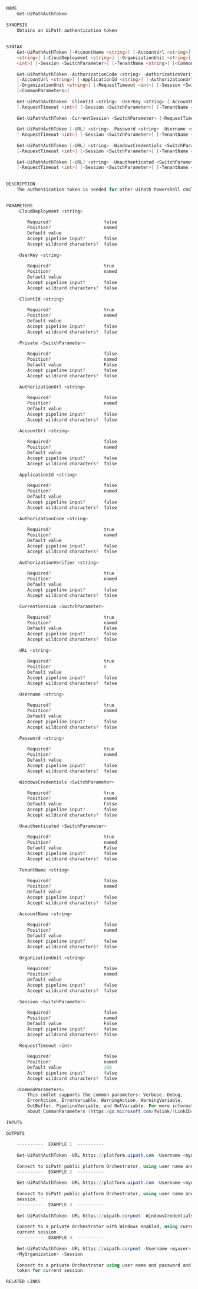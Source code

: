 ﻿```PowerShell

NAME
    Get-UiPathAuthToken
    
SYNOPSIS
    Obtains an UiPath authentication token
    
    
SYNTAX
    Get-UiPathAuthToken [-AccountName <string>] [-AccountUrl <string>] [-ApplicationId <string>] [-AuthorizationUrl 
    <string>] [-CloudDeployment <string>] [-OrganizationUnit <string>] [-Private <SwitchParameter>] [-RequestTimeout 
    <int>] [-Session <SwitchParameter>] [-TenantName <string>] [<CommonParameters>]
    
    Get-UiPathAuthToken -AuthorizationCode <string> -AuthorizationVerifier <string> [-AccountName <string>] 
    [-AccountUrl <string>] [-ApplicationId <string>] [-AuthorizationUrl <string>] [-CloudDeployment <string>] 
    [-OrganizationUnit <string>] [-RequestTimeout <int>] [-Session <SwitchParameter>] [-TenantName <string>] 
    [<CommonParameters>]
    
    Get-UiPathAuthToken -ClientId <string> -UserKey <string> [-AccountName <string>] [-CloudDeployment <string>] 
    [-RequestTimeout <int>] [-Session <SwitchParameter>] [-TenantName <string>] [<CommonParameters>]
    
    Get-UiPathAuthToken -CurrentSession <SwitchParameter> [-RequestTimeout <int>] [<CommonParameters>]
    
    Get-UiPathAuthToken [-URL] <string> -Password <string> -Username <string> [-OrganizationUnit <string>] 
    [-RequestTimeout <int>] [-Session <SwitchParameter>] [-TenantName <string>] [<CommonParameters>]
    
    Get-UiPathAuthToken [-URL] <string> -WindowsCredentials <SwitchParameter> [-OrganizationUnit <string>] 
    [-RequestTimeout <int>] [-Session <SwitchParameter>] [-TenantName <string>] [<CommonParameters>]
    
    Get-UiPathAuthToken [-URL] <string> -Unauthenticated <SwitchParameter> [-OrganizationUnit <string>] 
    [-RequestTimeout <int>] [-Session <SwitchParameter>] [-TenantName <string>] [<CommonParameters>]
    
    
DESCRIPTION
    The authentication token is needed for other UiPath Powershell cmdlets.
    

PARAMETERS
    -CloudDeployment <string>
        
        Required?                    false
        Position?                    named
        Default value                
        Accept pipeline input?       false
        Accept wildcard characters?  false
        
    -UserKey <string>
        
        Required?                    true
        Position?                    named
        Default value                
        Accept pipeline input?       false
        Accept wildcard characters?  false
        
    -ClientId <string>
        
        Required?                    true
        Position?                    named
        Default value                
        Accept pipeline input?       false
        Accept wildcard characters?  false
        
    -Private <SwitchParameter>
        
        Required?                    false
        Position?                    named
        Default value                False
        Accept pipeline input?       false
        Accept wildcard characters?  false
        
    -AuthorizationUrl <string>
        
        Required?                    false
        Position?                    named
        Default value                
        Accept pipeline input?       false
        Accept wildcard characters?  false
        
    -AccountUrl <string>
        
        Required?                    false
        Position?                    named
        Default value                
        Accept pipeline input?       false
        Accept wildcard characters?  false
        
    -ApplicationId <string>
        
        Required?                    false
        Position?                    named
        Default value                
        Accept pipeline input?       false
        Accept wildcard characters?  false
        
    -AuthorizationCode <string>
        
        Required?                    true
        Position?                    named
        Default value                
        Accept pipeline input?       false
        Accept wildcard characters?  false
        
    -AuthorizationVerifier <string>
        
        Required?                    true
        Position?                    named
        Default value                
        Accept pipeline input?       false
        Accept wildcard characters?  false
        
    -CurrentSession <SwitchParameter>
        
        Required?                    true
        Position?                    named
        Default value                False
        Accept pipeline input?       false
        Accept wildcard characters?  false
        
    -URL <string>
        
        Required?                    true
        Position?                    0
        Default value                
        Accept pipeline input?       false
        Accept wildcard characters?  false
        
    -Username <string>
        
        Required?                    true
        Position?                    named
        Default value                
        Accept pipeline input?       false
        Accept wildcard characters?  false
        
    -Password <string>
        
        Required?                    true
        Position?                    named
        Default value                
        Accept pipeline input?       false
        Accept wildcard characters?  false
        
    -WindowsCredentials <SwitchParameter>
        
        Required?                    true
        Position?                    named
        Default value                False
        Accept pipeline input?       false
        Accept wildcard characters?  false
        
    -Unauthenticated <SwitchParameter>
        
        Required?                    true
        Position?                    named
        Default value                False
        Accept pipeline input?       false
        Accept wildcard characters?  false
        
    -TenantName <string>
        
        Required?                    false
        Position?                    named
        Default value                
        Accept pipeline input?       false
        Accept wildcard characters?  false
        
    -AccountName <string>
        
        Required?                    false
        Position?                    named
        Default value                
        Accept pipeline input?       false
        Accept wildcard characters?  false
        
    -OrganizationUnit <string>
        
        Required?                    false
        Position?                    named
        Default value                
        Accept pipeline input?       false
        Accept wildcard characters?  false
        
    -Session <SwitchParameter>
        
        Required?                    false
        Position?                    named
        Default value                False
        Accept pipeline input?       false
        Accept wildcard characters?  false
        
    -RequestTimeout <int>
        
        Required?                    false
        Position?                    named
        Default value                100
        Accept pipeline input?       false
        Accept wildcard characters?  false
        
    <CommonParameters>
        This cmdlet supports the common parameters: Verbose, Debug,
        ErrorAction, ErrorVariable, WarningAction, WarningVariable,
        OutBuffer, PipelineVariable, and OutVariable. For more information, see 
        about_CommonParameters (https:/go.microsoft.com/fwlink/?LinkID=113216). 
    
INPUTS
    
OUTPUTS
    
    ----------  EXAMPLE 1  ----------
    
    Get-UiPathAuthToken -URL https://platform.uipath.com -Username <myuser> -Password <mypassword>
    
    Connect to UiPath public platform Orchestrator, using user name and password.
    ----------  EXAMPLE 2  ----------
    
    Get-UiPathAuthToken -URL https://platform.uipath.com -Username <myuser> -Password <mypassword> -Session
    
    Connect to UiPath public platform Orchestrator, using user name and password and save the token for the current 
    session.
    ----------  EXAMPLE 3  ----------
    
    Get-UiPathAuthToken -URL https://uipath.corpnet -WindowsCredentials -Session
    
    Connect to a private Orchestrator with Windows enabled, using current Windows credentials and save the token for 
    current session.
    ----------  EXAMPLE 4  ----------
    
    Get-UiPathAuthToken -URL https://uipath.corpnet -Username <myuser> -Password <mypassword> -OrganizationUnit 
    <MyOrganization> -Session
    
    Connect to a private Orchestrator using user name and password and selects a current Organization Unit, saves the 
    token for current session.
    
RELATED LINKS



```
